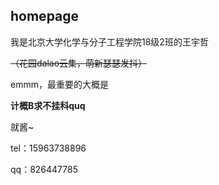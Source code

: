 ## homepage

我是北京大学化学与分子工程学院18级2班的王宇哲 

~~（花园dalao云集，萌新瑟瑟发抖）~~

emmm，最重要的大概是

**计概B求不挂科quq**

就酱~

tel：15963738896

qq：826447785




